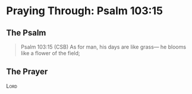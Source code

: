 # Praying Through: Psalm 103:15

## The Psalm

>Psalm 103:15 (CSB) As for man, his days are like grass— he blooms like a flower of the field; 

## The Prayer

<div style="font-variant: small-caps;">
Lord
</div>




